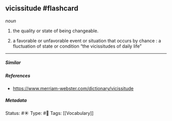 ## vicissitude #flashcard 

_noun_

1. the quality or state of being changeable.

1. a favorable or unfavorable event or situation that occurs by chance : a fluctuation of state or condition
“the vicissitudes of daily life”
___
##### Similar

##### References
- https://www.merriam-webster.com/dictionary/vicissitude

##### Metadata
Status: #☀️ 
Type: #🔵
Tags: [[Vocabulary]]

